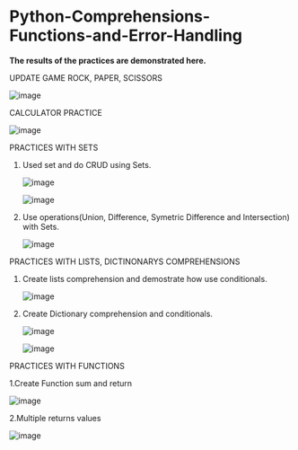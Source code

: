# Python-Comprehensions-Functions-and-Error-Handling

**The results of the practices are demonstrated here.**

UPDATE GAME ROCK, PAPER, SCISSORS
  
  ![image](https://github.com/JorgeTisca/Python-Comprehensions-Functions-and-Error-Handling/assets/54377291/b87dc4da-2627-4189-8f4b-b6a92b851671)


CALCULATOR PRACTICE

  ![image](https://github.com/JorgeTisca/Python-Comprehensions-Functions-and-Error-Handling/assets/54377291/e9ac275d-a8e6-4d4f-b8f1-e81c3007375d)


PRACTICES WITH SETS

 1. Used set and do CRUD using Sets.

    ![image](https://github.com/JorgeTisca/Python-Comprehensions-Functions-and-Error-Handling/assets/54377291/ec44ba7a-3c9d-4db9-845c-4b2081d48b58)

    ![image](https://github.com/JorgeTisca/Python-Comprehensions-Functions-and-Error-Handling/assets/54377291/92b4cfcd-9e56-4899-a41d-3328fb74cd13)


 2. Use operations(Union, Difference, Symetric Difference and Intersection) with Sets.

    ![image](https://github.com/JorgeTisca/Python-Comprehensions-Functions-and-Error-Handling/assets/54377291/befbdaaa-62fa-4dcc-977b-af55f1ff2449)

PRACTICES WITH LISTS, DICTINONARYS COMPREHENSIONS

 1. Create lists comprehension and demostrate how use conditionals.

    ![image](https://github.com/JorgeTisca/Python-Comprehensions-Functions-and-Error-Handling/assets/54377291/064d2b89-2bde-4b28-9db5-0df214465bba)


 2. Create Dictionary comprehension and conditionals.

    ![image](https://github.com/JorgeTisca/Python-Comprehensions-Functions-and-Error-Handling/assets/54377291/8a4d562a-124f-45bf-b32e-003dc36d370e)

    ![image](https://github.com/JorgeTisca/Python-Comprehensions-Functions-and-Error-Handling/assets/54377291/d4a40cef-f6f2-439f-a27b-777b0b8b2441)


PRACTICES WITH FUNCTIONS

 1.Create Function sum and return

  
   ![image](https://github.com/JorgeTisca/Python-Comprehensions-Functions-and-Error-Handling/assets/54377291/10063e43-5320-4dad-b37d-0a9eb3df664e)


 2.Multiple returns values

   ![image](https://github.com/JorgeTisca/Python-Comprehensions-Functions-and-Error-Handling/assets/54377291/dfce4ccf-5b25-4412-a307-8144ddbe5ca6)


